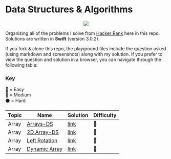 # Data Structures & Algorithms

<p align="center">
<img src="http://i.imgur.com/AZgPtyf.jpg">
</p>

Organizing all of the problems I solve from [Hacker Rank](https://www.hackerrank.com/) here in this repo. Solutions are written in **Swift** (version 3.0.2).

If you fork & clone this repo, the playground files include the question asked (using markdown and screenshots) along with my solution. If you prefer to view the question and solution in a browser, you can navigate through the following table:

### Key  
🔵 = Easy  
🔴 = Medium  
⚫️ = Hard


| Topic | Name | Solution | Difficulty  
|---|---|---|---|
| Array | [Arrays-DS](https://www.hackerrank.com/challenges/arrays-ds) | [link](https://github.com/JimCampagno/DataStructures-Algos/blob/master/arrays/1.%20Arrays%20-%20DS.playground/Contents.swift)  | 🔵
| Array | [2D Array-DS](https://www.hackerrank.com/challenges/2d-array) | [link](https://github.com/JimCampagno/DataStructures-Algos/blob/master/arrays/2.%202D%20Array%20-%20DS.playground/Contents.swift) | 🔵
| Array | [Left Rotation](https://www.hackerrank.com/challenges/array-left-rotation) | [link](https://github.com/JimCampagno/DataStructures-Algos/blob/master/arrays/3.%20Left%20Rotation.playground/Contents.swift) | 🔵
| Array | [Dynamic Array](https://www.hackerrank.com/challenges/dynamic-array) | [link](https://github.com/JimCampagno/DataStructures-Algos/blob/master/arrays/4.%20Dynamic%20Array.playground/Contents.swift) | 🔵
